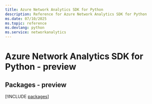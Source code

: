 ```yaml
---
title: Azure Network Analytics SDK for Python
description: Reference for Azure Network Analytics SDK for Python
ms.date: 07/10/2025
ms.topic: reference
ms.devlang: python
ms.service: networkanalytics
---
```

# Azure Network Analytics SDK for Python - preview
## Packages - preview
[!INCLUDE [packages](network-analytics-index.md)]